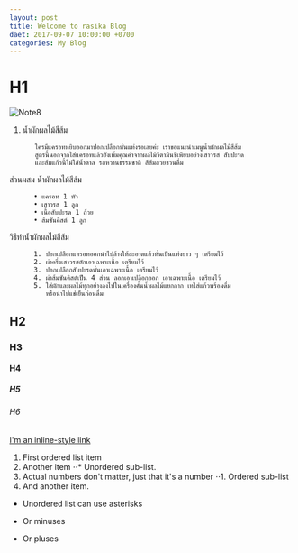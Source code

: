 ```yaml
---
layout: post
title: Welcome to rasika Blog
daet: 2017-09-07 10:00:00 +0700
categories: My Blog
---
```


# H1
![Note8](https://img.kapook.com/u/2016/surauch/cook1/juice1.jpg)

1. น้ำผักผลไม้สีส้ม

          ใครมีแครอทหยิบออกมาปอกเปลือกหั่นแท่งรอเลยค่ะ เราขอแนะนำเมนูน้ำผักผลไม้สีส้ม 
          สูตรนี้นอกจากใส่แครอทแล้วยังเพิ่มคุณค่าจากผลไม้วิตามินซีเพียบอย่างเสาวรส สับปะรด 
          และส้มแก้วนี้ไม่ใส่น้ำตาล รสหวานธรรมชาติ สีส้มสวยชวนดื่ม

ส่วนผสม น้ำผักผลไม้สีส้ม

          • แครอท 1 หัว
          • เสาวรส 1 ลูก 
          • เนื้อสับปะรด 1 ถ้วย
          • ส้มซันคิสต์ 1 ลูก

วิธีทำน้ำผักผลไม้สีส้ม

          1. ปอกเปลือกแครอทออกนำไปล้างให้สะอาดแล้วหั่นเป็นแท่งยาว ๆ เตรียมไว้
          2. ผ่าครึ่งเสาวรสตักเอาเฉพาะเนื้อ เตรียมไว้
          3. ปอกเปลือกสับปะรดหั่นเอาเฉพาะเนื้อ เตรียมไว้
          4. ผ่าส้มซันคิสต์เป็น 4 ส่วน ลอกเอาเปลือกออก เอาเฉพาะเนื้อ เตรียมไว้
          5. ใส่ผักและผลไม้ทุกอย่างลงไปในเครื่องคั้นน้ำผลไม้แยกกาก เทใส่แก้วพร้อมดื่ม 
             หรือนำไปแช่เย็นก่อนดื่ม
## H2
### H3
#### H4
##### H5
###### H6
[I'm an inline-style link](https://www.google.com)
1. First ordered list item
2. Another item
⋅⋅* Unordered sub-list. 
1. Actual numbers don't matter, just that it's a number
⋅⋅1. Ordered sub-list
4. And another item.
* Unordered list can use asterisks
- Or minuses
+ Or pluses

